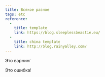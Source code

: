```yaml
---
title: Всякое разное
tags: etc
reference:
  -
    title: template
    link: https://blog.sleeplessbeastie.eu/
  -
    title: china template
    link: http://blog.rainyalley.com/
---
```


<div class="warn">
    <p>Это варнинг</p>
</div>

<div class="err">
    <p>Это ошибка!</p>
</div>